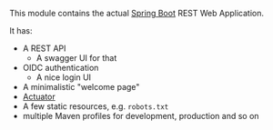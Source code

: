 This module contains the actual [Spring Boot](https://spring.io/projects/spring-boot) REST Web Application.

It has:
* A REST API
  * A swagger UI for that
* OIDC authentication
  * A nice login UI
* A minimalistic "welcome page"
* [Actuator](https://docs.spring.io/spring-boot/docs/current/reference/html/actuator.html)
* A few static resources, e.g. ``robots.txt``
* multiple Maven profiles for development, production and so on
